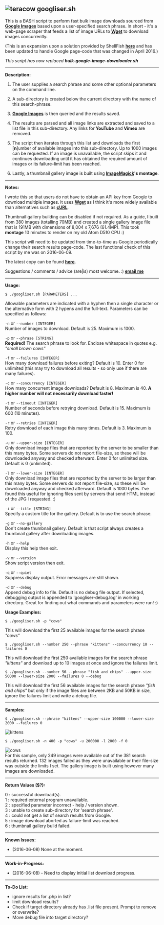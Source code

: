 ![teracow](http://i.imgur.com/IhG8j5Q.png) googliser.sh
---
This is a BASH script to perform fast bulk image downloads sourced from **[Google Images](https://www.google.com/imghp?hl=en)** based upon a user-specified search phrase. In short - it's a web-page scraper that feeds a list of image URLs to **[Wget](https://www.gnu.org/software/wget/)** to download images concurrently. 

(This is an expansion upon a solution provided by ShellFish **[here](https://stackoverflow.com/questions/27909521/download-images-from-google-with-command-line)** and has been updated to handle Google page-code that was changed in April 2016.)

*This script has now replaced* ***bulk-google-image-downloader.sh***

---
**Description:**

1. The user supplies a search phrase and some other optional parameters on the command line. 

2. A sub-directory is created below the current directory with the name of this search-phrase.

3. **[Google Images](https://www.google.com/imghp?hl=en)** is then queried and the results saved.

4. The results are parsed and all image links are extracted and saved to a list file in this sub-directory. Any links for **YouTube** and **Vimeo** are removed.

5. The script then iterates through this list and downloads the first [**n**]umber of available images into this sub-directory. Up to 1000 images can be requested. If an image is unavailable, the script skips it and continues downloading until it has obtained the required amount of images or its failure-limit has been reached. 

6. Lastly, a thumbnail gallery image is built using **[ImageMagick](http://www.imagemagick.org)'s montage**.

---
**Notes:**

I wrote this so that users do not have to obtain an API key from Google to download multiple images. It uses **[Wget](https://www.gnu.org/software/wget/)** as I think it's more widely available than alternatives such as **[cURL](https://github.com/curl/curl)**.

Thumbnail gallery building can be disabled if not required. As a guide, I built from 380 images (totalling 70MB) and created a single gallery image file that is 191MB with dimensions of 8,004 x 7,676 (61.4MP). This took **montage** 10 minutes to render on my old Atom D510 CPU :)

This script will need to be updated from time-to-time as Google periodically change their search results page-code. The last functional check of this script by me was on 2016-06-09. 

The latest copy can be found **[here](https://github.com/teracow/googliser)**.  

Suggestions / comments / advice (are|is) most welcome. :) **[email me](mailto:teracow@gmail.com)**

---
**Usage:**

    $ ./googliser.sh [PARAMETERS] ...

Allowable parameters are indicated with a hyphen then a single character or the alternative form with 2 hypens and the full-text. Parameters can be specified as follows:

`-n` or `--number [INTEGER]`  
Number of images to download. Default is 25. Maximum is 1000.  

`-p` or `--phrase [STRING]`  
**Required!** The search phrase to look for. Enclose whitespace in quotes e.g. *"small brown cows"*  

`-f` or `--failures [INTEGER]`  
How many download failures before exiting? Default is 10. Enter 0 for unlimited (this may try to download all results - so only use if there are many failures).

`-c` or `--concurrency [INTEGER]`  
How many concurrent image downloads? Default is 8. Maximum is 40. **A higher number will not necessarily download faster!**

`-t` or `--timeout [INTEGER]`  
Number of seconds before retrying download. Default is 15. Maximum is 600 (10 minutes).

`-r` or `--retries [INTEGER]`  
Retry download of each image this many times. Default is 3. Maximum is 100.

`-u` or `--upper-size [INTEGER]`  
Only download image files that are reported by the server to be smaller than this many bytes. Some servers do not report file-size, so these will be downloaded anyway and checked afterward. Enter 0 for unlimited size. Default is 0 (unlimited).

`-l` or `--lower-size [INTEGER]`  
Only download image files that are reported by the server to be larger than this many bytes. Some servers do not report file-size, so these will be downloaded anyway and checked afterward. Default is 1000 bytes. I've found this useful for ignoring files sent by servers that send HTML instead of the JPG I requested. :)

`-i` or `--title [STRING]`  
Specify a custom title for the gallery. Default is to use the search phrase.

`-g` or `--no-gallery`  
Don't create thumbnail gallery. Default is that script always creates a thumbnail gallery after downloading images.

`-h` or `--help`  
Display this help then exit.

`-v` or `--version`  
Show script version then exit.

`-q` or `--quiet`  
Suppress display output. Error messages are still shown.

`-d` or `--debug`  
Append debug info to file. Default is no debug file output. If selected, debugging output is appended to 'googliser-debug.log' in working directory. Great for finding out what commands and parameters were run! :)

**Usage Examples:**

    $ ./googliser.sh -p "cows"
This will download the first 25 available images for the search phrase *"cows"*

    $ ./googliser.sh --number 250 --phrase "kittens" --concurrency 10 --failures 0
This will download the first 250 available images for the search phrase *"kittens"* and download up to 10 images at once and ignore the failures limit.

    $ ./googliser.sh --number 56 --phrase "fish and chips" --upper-size 50000 --lower-size 2000 --failures 0 --debug
This will download the first 56 available images for the search phrase *"fish and chips"* but only if the image files are between 2KB and 50KB in size, ignore the failures limit and write a debug file.

---
**Samples:**

    $ ./googliser.sh --phrase "kittens" --upper-size 100000 --lower-size 2000 --failures 0
![kittens](http://i.imgur.com/vm1eisrh.jpg)

    $ ./googliser.sh -n 400 -p "cows" -u 200000 -l 2000 -f 0
![cows](http://i.imgur.com/SMV2BInh.jpg)  
For this sample, only 249 images were available out of the 381 search results returned. 132 images failed as they were unavailable or their file-size was outside the limits I set. The gallery image is built using however many images are downloaded.

---
**Return Values ($?):**  

0 : successful download(s).  
1 : required external program unavailable.  
2 : specified parameter incorrect - help / version shown.  
3 : unable to create sub-directory for 'search phrase'.  
4 : could not get a list of search results from Google.  
5 : image download aborted as failure-limit was reached.  
6 : thumbnail gallery build failed.

---
**Known Issues:**

- (2016-06-08) None at the moment.

---
**Work-in-Progress:**

- (2016-06-08) - Need to display initial list download progress.
 
---
**To-Do List:**

- ignore results for .php in list?
- limit download results? 
- Check if target directory already has .list file present. Prompt to remove or overwrite?
- Move debug file into target directory?